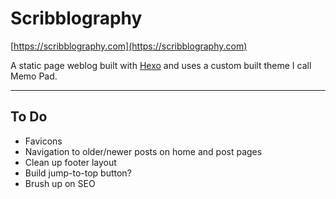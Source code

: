 # Scribblography

[https://scribblography.com](https://scribblography.com)

A static page weblog built with [Hexo](https://hexo.io/) and uses a custom built theme I call Memo Pad.

***

## To Do

* Favicons
* Navigation to older/newer posts on home and post pages
* Clean up footer layout
* Build jump-to-top button?
* Brush up on SEO